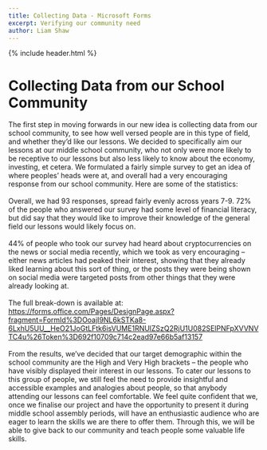 ```yaml
---
title: Collecting Data - Microsoft Forms
excerpt: Verifying our community need
author: Liam Shaw
---
```

{% include header.html %}

# Collecting Data from our School Community
The first step in moving forwards in our new idea is collecting data from our school community, to see how well versed people are in this type of field, and whether they’d like our lessons. We decided to specifically aim our lessons at our middle school community, who not only were more likely to be receptive to our lessons but also less likely to know about the economy, investing, et cetera. We formulated a fairly simple survey to get an idea of where peoples’ heads were at, and overall had a very encouraging response from our school community. Here are some of the statistics:
<br>
<br>
Overall, we had 93 responses, spread fairly evenly across years 7-9. 72% of the people who answered our survey had some level of financial literacy, but did say that they would like to improve their knowledge of the general field our lessons would likely focus on.
<br>
<br>
44% of people who took our survey had heard about cryptocurrencies on the news or social media recently, which we took as very encouraging – either news articles had peaked their interest, showing that they already liked learning about this sort of thing, or the posts they were being shown on social media were targeted posts from other things that they were already looking at.
<br>
<br>
The full break-down is available at: https://forms.office.com/Pages/DesignPage.aspx?fragment=FormId%3DOoajI9NL6kSTKa8-6LxhU5UU__HeO21JoGtLFtk6isVUME1RNUlZSzQ2RjU1U082SElPNFpXVVNVTC4u%26Token%3D692f10709c714c2ead97e66b5af13157
<br>
<br>
From the results, we’ve decided that our target demographic within the school community are the High and Very High brackets – the people who have visibly displayed their interest in our lessons. To cater our lessons to this group of people, we still feel the need to provide insightful and accessible examples and analogies about people, so that anybody attending our lessons can feel comfortable. We feel quite confident that we, once we finalise our project and have the opportunity to present it during middle school assembly periods, will have an enthusiastic audience who are eager to learn the skills we are there to offer them. Through this, we will be able to give back to our community and teach people some valuable life skills.

